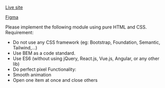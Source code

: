 [Live site](https://ruoivarua.github.io/solis-lab-interview)

[Figma](https://www.figma.com/design/URsTipFAeT0Xyzxml5Ov9V/Accordion-component?node-id=0-1&p=f&t=IiqK198GcNJ1XnSj-0)

Please implement the following module using pure HTML and CSS.
Requirement:
- Do not use any CSS framework (eg: Bootstrap, Foundation, Semantic, Tailwind,...)
- Use BEM as a code standard.
- Use ES6 (without using jQuery, React.js, Vue.js, Angular, or any other lib)
- Do perfect pixel
Functionality:
- Smooth animation
- Open one item at once and close others
